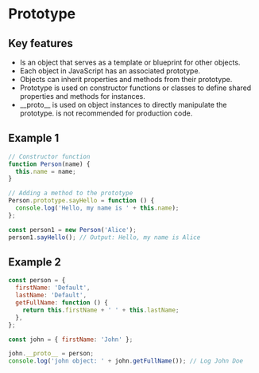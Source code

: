 # Prototype

## Key features

- Is an object that serves as a template or blueprint for other objects.
- Each object in JavaScript has an associated prototype.
- Objects can inherit properties and methods from their prototype.
- Prototype is used on constructor functions or classes to define shared
  properties and methods for instances.
- \_\_proto\_\_ is used on object instances to directly manipulate the prototype.
  is not recommended for production code.

## Example 1

```javascript
// Constructor function
function Person(name) {
  this.name = name;
}

// Adding a method to the prototype
Person.prototype.sayHello = function () {
  console.log('Hello, my name is ' + this.name);
};

const person1 = new Person('Alice');
person1.sayHello(); // Output: Hello, my name is Alice
```

## Example 2

```javascript
const person = {
  firstName: 'Default',
  lastName: 'Default',
  getFullName: function () {
    return this.firstName + ' ' + this.lastName;
  },
};

const john = { firstName: 'John' };

john.__proto__ = person;
console.log('john object: ' + john.getFullName()); // Log John Doe
```
